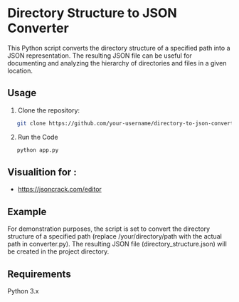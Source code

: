 # Directory Structure to JSON Converter

This Python script converts the directory structure of a specified path into a JSON representation. The resulting JSON file can be useful for documenting and analyzing the hierarchy of directories and files in a given location.

## Usage

1. Clone the repository:

```bash
   git clone https://github.com/your-username/directory-to-json-converter.git
```

2. Run the Code

```bash
   python app.py
```

## Visualition for : 
- https://jsoncrack.com/editor


## Example
For demonstration purposes, the script is set to convert the directory structure of a specified path (replace /your/directory/path with the actual path in converter.py). The resulting JSON file (directory_structure.json) will be created in the project directory.

## Requirements
Python 3.x
